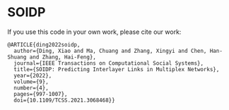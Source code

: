 # SOIDP
If you use this code in your own work, please cite our work:
```
@ARTICLE{ding2022soidp,
  author={Ding, Xiao and Ma, Chuang and Zhang, Xingyi and Chen, Han-Shuang and Zhang, Hai-Feng},
  journal={IEEE Transactions on Computational Social Systems}, 
  title={SOIDP: Predicting Interlayer Links in Multiplex Networks}, 
  year={2022},
  volume={9},
  number={4},
  pages={997-1007},
  doi={10.1109/TCSS.2021.3068468}}
```

